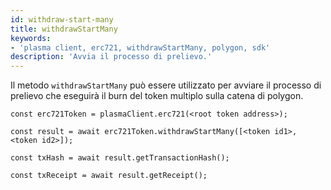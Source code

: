 ```yaml
---
id: withdraw-start-many
title: withdrawStartMany
keywords:
- 'plasma client, erc721, withdrawStartMany, polygon, sdk'
description: 'Avvia il processo di prelievo.'
---
```


Il metodo `withdrawStartMany` può essere utilizzato per avviare il processo di prelievo che eseguirà il burn del token multiplo sulla catena di polygon.

```
const erc721Token = plasmaClient.erc721(<root token address>);

const result = await erc721Token.withdrawStartMany([<token id1>, <token id2>]);

const txHash = await result.getTransactionHash();

const txReceipt = await result.getReceipt();

```

